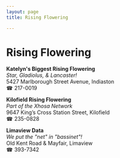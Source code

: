 ```yaml
---
layout: page 
title: Rising Flowering

---
```



# Rising Flowering


 **Katelyn's Biggest Rising Flowering**  
_Star, Gladiolus, & Lancaster!_  
5427 Marlborough Street Avenue, Indiaston  
☎ 217-0019

**Kilofield Rising Flowering**  
_Part of the Xhosa Network_  
9647 King’s Cross Station Street, Kilofield  
☎ 235-0828

**Limaview Data**  
_We put the "net" in "bassinet"!_  
Old Kent Road & Mayfair, Limaview  
☎ 393-7342

